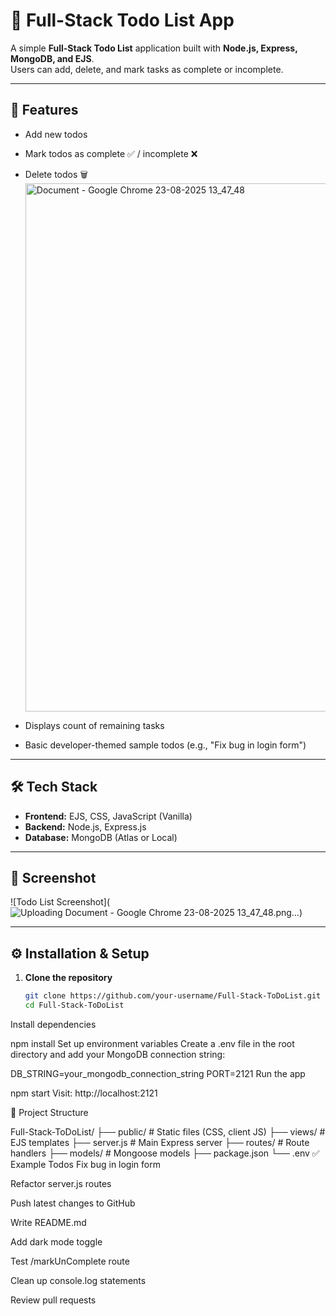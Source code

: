 # 📝 Full-Stack Todo List App

A simple **Full-Stack Todo List** application built with **Node.js, Express, MongoDB, and EJS**.  
Users can add, delete, and mark tasks as complete or incomplete.  

---

## 🚀 Features
- Add new todos
- Mark todos as complete ✅ / incomplete ❌
- Delete todos 🗑️<img width="1916" height="845" alt="Document - Google Chrome 23-08-2025 13_47_48" src="https://github.com/user-attachments/assets/38c6810d-4476-41c9-804c-f8e0fc4d9a5d" />

- Displays count of remaining tasks
- Basic developer-themed sample todos (e.g., "Fix bug in login form")

---

## 🛠️ Tech Stack
- **Frontend:** EJS, CSS, JavaScript (Vanilla)
- **Backend:** Node.js, Express.js
- **Database:** MongoDB (Atlas or Local)

---

## 📸 Screenshot
![Todo List Screenshot](![Uploading Document - Google Chrome 23-08-2025 13_47_48.png…]())

---


## ⚙️ Installation & Setup

1. **Clone the repository**
   ```bash
   git clone https://github.com/your-username/Full-Stack-ToDoList.git
   cd Full-Stack-ToDoList       
Install dependencies

npm install
Set up environment variables
Create a .env file in the root directory and add your MongoDB connection string:

DB_STRING=your_mongodb_connection_string
PORT=2121
Run the app


npm start
Visit: http://localhost:2121

📂 Project Structure

Full-Stack-ToDoList/
├── public/         # Static files (CSS, client JS)
├── views/          # EJS templates
├── server.js       # Main Express server
├── routes/         # Route handlers
├── models/         # Mongoose models
├── package.json
└── .env
✅ Example Todos
Fix bug in login form

Refactor server.js routes

Push latest changes to GitHub

Write README.md

Add dark mode toggle

Test /markUnComplete route

Clean up console.log statements

Review pull requests


